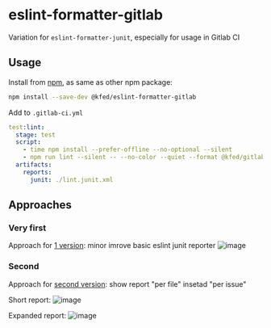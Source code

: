 # eslint-formatter-gitlab
Variation for `eslint-formatter-junit`, especially for usage in Gitlab CI

## Usage
Install from [npm](https://www.npmjs.com/package/@kfed/eslint-formatter-gitlab), as same as other npm package:
```bash
npm install --save-dev @kfed/eslint-formatter-gitlab
```

Add to `.gitlab-ci.yml`
```yml
test:lint:
  stage: test
  script:
    - time npm install --prefer-offline --no-optional --silent
    - npm run lint --silent -- --no-color --quiet --format @kfed/gitlab --output-file ./lint.junit.xml
  artifacts:
    reports:
      junit: ./lint.junit.xml
```

## Approaches
### Very first
Approach for [1 version](/tags/v1.0.2): minor imrove basic eslint junit reporter
![image](https://user-images.githubusercontent.com/426462/56635505-837db480-666e-11e9-9190-4277288dd638.png)

### Second
Approach for [second version](/tags/v2.0.0): show report "per file" insetad "per issue"

Short report:
![image](https://user-images.githubusercontent.com/426462/56865302-3e8eb080-69d5-11e9-8465-5f7c51392fa5.png)

Expanded report:
![image](https://user-images.githubusercontent.com/426462/56865318-6716aa80-69d5-11e9-8f71-5089941e3d8e.png)

